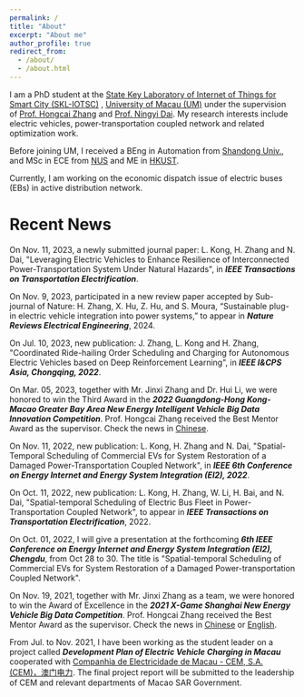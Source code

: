 ```yaml
---
permalink: /
title: "About"
excerpt: "About me"
author_profile: true
redirect_from: 
  - /about/
  - /about.html
---
```


I am a PhD student at the [State Key Laboratory of Internet of Things for Smart City (SKL-IOTSC)](https://skliotsc.um.edu.mo/) , [University of Macau (UM)](https://www.um.edu.mo/) under the supervision of [Prof. Hongcai Zhang](https://www.fst.um.edu.mo/personal/hczhang/) and [Prof. Ningyi Dai](https://www.fst.um.edu.mo/personal/nydai/). My research interests include electric vehicles, power-transportation coupled network and related optimization work. 

Before joining UM, I received a BEng in Automation from [Shandong Univ.](https://www.sdu.edu.cn/), and MSc in ECE from [NUS](https://www.nus.edu.sg/) and ME in [HKUST](https://hkust.edu.hk/).

Currently, I am working on the economic dispatch issue of electric buses (EBs) in active distribution network.

Recent News
======
On Nov. 11, 2023, a newly submitted journal paper: L. Kong, H. Zhang and N. Dai, "Leveraging Electric Vehicles to Enhance Resilience of Interconnected Power-Transportation System Under Natural Hazards", in **_IEEE Transactions on Transportation Electrification_**.

On Nov. 9, 2023, participated in a new review paper accepted by Sub-journal of Nature: H. Zhang, X. Hu, Z. Hu, and S. Moura, “Sustainable plug-in electric vehicle integration into power systems,” to appear in **_Nature Reviews Electrical Engineering_**, 2024.  

On Jul. 10, 2023, new publication: J. Zhang, L. Kong and H. Zhang, "Coordinated Ride-hailing Order Scheduling and Charging for Autonomous Electric Vehicles based on Deep Reinforcement Learning", in **_IEEE I\&CPS Asia, Chongqing, 2022_**.

On Mar. 05, 2023, together with Mr. Jinxi Zhang and Dr. Hui Li, we were honored to win the Third Award in the **_2022 Guangdong-Hong Kong-Macao Greater Bay Area New Energy Intelligent Vehicle Big Data Innovation Competition_**. Prof. Hongcai Zhang received the Best Mentor Award as the supervisor. Check the news in [Chinese](https://mp.weixin.qq.com/s/peuzw-QXI4F5AO8ySLnShg).

On Nov. 11, 2022, new publication: L. Kong, H. Zhang and N. Dai, "Spatial-Temporal Scheduling of Commercial EVs for System Restoration of a Damaged Power-Transportation Coupled Network", in **_IEEE 6th Conference on Energy Internet and Energy System Integration (EI2), 2022_**.

On Oct. 11, 2022, new publication: L. Kong, H. Zhang, W. Li, H. Bai, and N. Dai, "Spatial-temporal Scheduling of Electric Bus Fleet in Power-Transportation Coupled Network", to appear in **_IEEE Transactions on Transportation Electrification_**, 2022.

On Oct. 01, 2022, I will give a presentation at the forthcoming **_6th IEEE Conference on Energy Internet and Energy System Integration (EI2), Chengdu_**, from Oct 28 to 30. The title is "Spatial-temporal Scheduling of Commercial EVs for System Restoration of a Damaged Power-transportation Coupled Network".

On Nov. 19, 2021, together with Mr. Jinxi Zhang as a team, we were honored to win the Award of Excellence in the **_2021 X-Game Shanghai New Energy Vehicle Big Data Competition_**. Prof. Hongcai Zhang received the Best Mentor Award as the supervisor. Check the news in [Chinese](https://www.um.edu.mo/zh-hant/news-and-press-releases/presss-release/detail/52889/) or [English](https://www.um.edu.mo/news-and-press-releases/press-release/detail/52889/).

From Jul. to Nov. 2021, I have been working as the student leader on a project called **_Development Plan of Electric Vehicle Charging in Macau_** cooperated with [Companhia de Electricidade de Macau - CEM, S.A. (CEM)，澳门电力](https://www.cem-macau.com/en/). The final project report will be submitted to the leadership of CEM and relevant departments of Macao SAR Government. 


